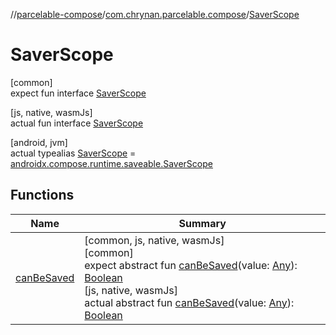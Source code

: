 //[parcelable-compose](../../../index.md)/[com.chrynan.parcelable.compose](../index.md)/[SaverScope](index.md)

# SaverScope

[common]\
expect fun interface [SaverScope](index.md)

[js, native, wasmJs]\
actual fun interface [SaverScope](index.md)

[android, jvm]\
actual typealias [SaverScope](index.md) = [androidx.compose.runtime.saveable.SaverScope](https://developer.android.com/reference/kotlin/androidx/compose/runtime/saveable/SaverScope.html)

## Functions

| Name | Summary |
|---|---|
| [canBeSaved](can-be-saved.md) | [common, js, native, wasmJs]<br>[common]<br>expect abstract fun [canBeSaved](can-be-saved.md)(value: [Any](https://kotlinlang.org/api/latest/jvm/stdlib/kotlin/-any/index.html)): [Boolean](https://kotlinlang.org/api/latest/jvm/stdlib/kotlin/-boolean/index.html)<br>[js, native, wasmJs]<br>actual abstract fun [canBeSaved](can-be-saved.md)(value: [Any](https://kotlinlang.org/api/latest/jvm/stdlib/kotlin/-any/index.html)): [Boolean](https://kotlinlang.org/api/latest/jvm/stdlib/kotlin/-boolean/index.html) |
